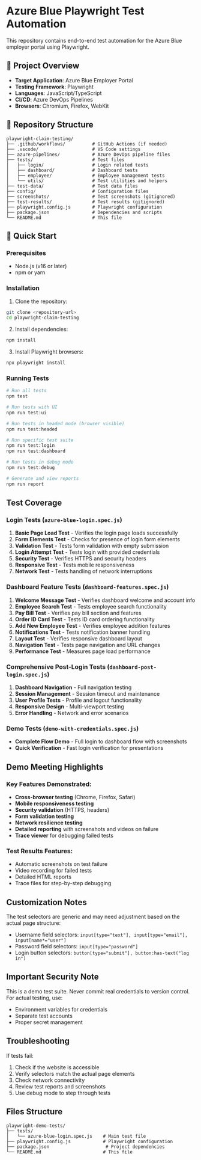 # Azure Blue Playwright Test Automation

This repository contains end-to-end test automation for the Azure Blue employer portal using Playwright.

## 🎯 Project Overview

- **Target Application**: Azure Blue Employer Portal
- **Testing Framework**: Playwright
- **Languages**: JavaScript/TypeScript
- **CI/CD**: Azure DevOps Pipelines
- **Browsers**: Chromium, Firefox, WebKit

## 📁 Repository Structure

```
playwright-claim-testing/
├── .github/workflows/          # GitHub Actions (if needed)
├── .vscode/                    # VS Code settings
├── azure-pipelines/            # Azure DevOps pipeline files
├── tests/                      # Test files
│   ├── login/                  # Login related tests
│   ├── dashboard/              # Dashboard tests
│   ├── employee/               # Employee management tests
│   └── utils/                  # Test utilities and helpers
├── test-data/                  # Test data files
├── config/                     # Configuration files
├── screenshots/                # Test screenshots (gitignored)
├── test-results/               # Test results (gitignored)
├── playwright.config.js        # Playwright configuration
├── package.json                # Dependencies and scripts
└── README.md                   # This file
```

## 🚀 Quick Start

### Prerequisites
- Node.js (v16 or later)
- npm or yarn

### Installation

1. Clone the repository:
```bash
git clone <repository-url>
cd playwright-claim-testing
```

2. Install dependencies:
```bash
npm install
```

3. Install Playwright browsers:
```bash
npx playwright install
```

### Running Tests

```bash
# Run all tests
npm test

# Run tests with UI
npm run test:ui

# Run tests in headed mode (browser visible)
npm run test:headed

# Run specific test suite
npm run test:login
npm run test:dashboard

# Run tests in debug mode
npm run test:debug

# Generate and view reports
npm run report
```

## Test Coverage

### Login Tests (`azure-blue-login.spec.js`)
1. **Basic Page Load Test** - Verifies the login page loads successfully
2. **Form Elements Test** - Checks for presence of login form elements
3. **Validation Test** - Tests form validation with empty submission
4. **Login Attempt Test** - Tests login with provided credentials
5. **Security Test** - Verifies HTTPS and security headers
6. **Responsive Test** - Tests mobile responsiveness
7. **Network Test** - Tests handling of network interruptions

### Dashboard Feature Tests (`dashboard-features.spec.js`)
1. **Welcome Message Test** - Verifies dashboard welcome and account info
2. **Employee Search Test** - Tests employee search functionality
3. **Pay Bill Test** - Verifies pay bill section and features
4. **Order ID Card Test** - Tests ID card ordering functionality
5. **Add New Employee Test** - Verifies employee addition features
6. **Notifications Test** - Tests notification banner handling
7. **Layout Test** - Verifies responsive dashboard layout
8. **Navigation Test** - Tests page navigation and URL changes
9. **Performance Test** - Measures page load performance

### Comprehensive Post-Login Tests (`dashboard-post-login.spec.js`)
1. **Dashboard Navigation** - Full navigation testing
2. **Session Management** - Session timeout and maintenance
3. **User Profile Tests** - Profile and logout functionality
4. **Responsive Design** - Multi-viewport testing
5. **Error Handling** - Network and error scenarios

### Demo Tests (`demo-with-credentials.spec.js`)
- **Complete Flow Demo** - Full login to dashboard flow with screenshots
- **Quick Verification** - Fast login verification for presentations

## Demo Meeting Highlights

### Key Features Demonstrated:

- **Cross-browser testing** (Chrome, Firefox, Safari)
- **Mobile responsiveness testing**
- **Security validation** (HTTPS, headers)
- **Form validation testing**
- **Network resilience testing**
- **Detailed reporting** with screenshots and videos on failure
- **Trace viewer** for debugging failed tests

### Test Results Features:

- Automatic screenshots on test failure
- Video recording for failed tests
- Detailed HTML reports
- Trace files for step-by-step debugging

## Customization Notes

The test selectors are generic and may need adjustment based on the actual page structure:

- Username field selectors: `input[type="text"], input[type="email"], input[name*="user"]`
- Password field selectors: `input[type="password"]`
- Login button selectors: `button[type="submit"], button:has-text("log in")`

## Important Security Note

This is a demo test suite. Never commit real credentials to version control. For actual testing, use:
- Environment variables for credentials
- Separate test accounts
- Proper secret management

## Troubleshooting

If tests fail:

1. Check if the website is accessible
2. Verify selectors match the actual page elements
3. Check network connectivity
4. Review test reports and screenshots
5. Use debug mode to step through tests

## Files Structure

```
playwright-demo-tests/
├── tests/
│   └── azure-blue-login.spec.js    # Main test file
├── playwright.config.js            # Playwright configuration
├── package.json                     # Project dependencies
└── README.md                       # This file
```
